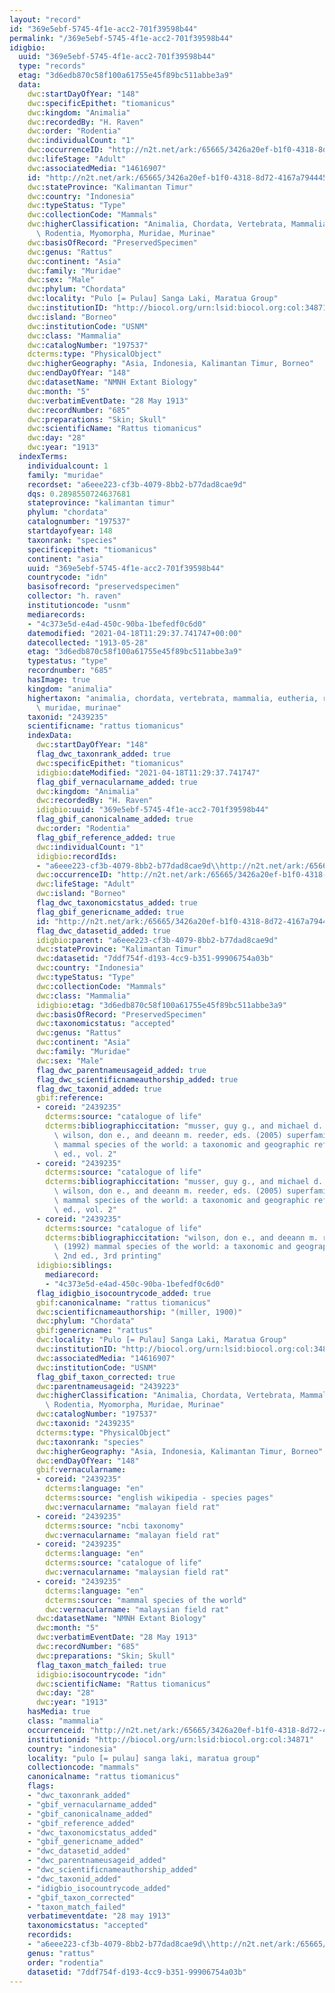 ```yaml
---
layout: "record"
id: "369e5ebf-5745-4f1e-acc2-701f39598b44"
permalink: "/369e5ebf-5745-4f1e-acc2-701f39598b44"
idigbio:
  uuid: "369e5ebf-5745-4f1e-acc2-701f39598b44"
  type: "records"
  etag: "3d6edb870c58f100a61755e45f89bc511abbe3a9"
  data:
    dwc:startDayOfYear: "148"
    dwc:specificEpithet: "tiomanicus"
    dwc:kingdom: "Animalia"
    dwc:recordedBy: "H. Raven"
    dwc:order: "Rodentia"
    dwc:individualCount: "1"
    dwc:occurrenceID: "http://n2t.net/ark:/65665/3426a20ef-b1f0-4318-8d72-4167a7944457"
    dwc:lifeStage: "Adult"
    dwc:associatedMedia: "14616907"
    id: "http://n2t.net/ark:/65665/3426a20ef-b1f0-4318-8d72-4167a7944457"
    dwc:stateProvince: "Kalimantan Timur"
    dwc:country: "Indonesia"
    dwc:typeStatus: "Type"
    dwc:collectionCode: "Mammals"
    dwc:higherClassification: "Animalia, Chordata, Vertebrata, Mammalia, Eutheria,\
      \ Rodentia, Myomorpha, Muridae, Murinae"
    dwc:basisOfRecord: "PreservedSpecimen"
    dwc:genus: "Rattus"
    dwc:continent: "Asia"
    dwc:family: "Muridae"
    dwc:sex: "Male"
    dwc:phylum: "Chordata"
    dwc:locality: "Pulo [= Pulau] Sanga Laki, Maratua Group"
    dwc:institutionID: "http://biocol.org/urn:lsid:biocol.org:col:34871"
    dwc:island: "Borneo"
    dwc:institutionCode: "USNM"
    dwc:class: "Mammalia"
    dwc:catalogNumber: "197537"
    dcterms:type: "PhysicalObject"
    dwc:higherGeography: "Asia, Indonesia, Kalimantan Timur, Borneo"
    dwc:endDayOfYear: "148"
    dwc:datasetName: "NMNH Extant Biology"
    dwc:month: "5"
    dwc:verbatimEventDate: "28 May 1913"
    dwc:recordNumber: "685"
    dwc:preparations: "Skin; Skull"
    dwc:scientificName: "Rattus tiomanicus"
    dwc:day: "28"
    dwc:year: "1913"
  indexTerms:
    individualcount: 1
    family: "muridae"
    recordset: "a6eee223-cf3b-4079-8bb2-b77dad8cae9d"
    dqs: 0.2898550724637681
    stateprovince: "kalimantan timur"
    phylum: "chordata"
    catalognumber: "197537"
    startdayofyear: 148
    taxonrank: "species"
    specificepithet: "tiomanicus"
    continent: "asia"
    uuid: "369e5ebf-5745-4f1e-acc2-701f39598b44"
    countrycode: "idn"
    basisofrecord: "preservedspecimen"
    collector: "h. raven"
    institutioncode: "usnm"
    mediarecords:
    - "4c373e5d-e4ad-450c-90ba-1befedf0c6d0"
    datemodified: "2021-04-18T11:29:37.741747+00:00"
    datecollected: "1913-05-28"
    etag: "3d6edb870c58f100a61755e45f89bc511abbe3a9"
    typestatus: "type"
    recordnumber: "685"
    hasImage: true
    kingdom: "animalia"
    highertaxon: "animalia, chordata, vertebrata, mammalia, eutheria, rodentia, myomorpha,\
      \ muridae, murinae"
    taxonid: "2439235"
    scientificname: "rattus tiomanicus"
    indexData:
      dwc:startDayOfYear: "148"
      flag_dwc_taxonrank_added: true
      dwc:specificEpithet: "tiomanicus"
      idigbio:dateModified: "2021-04-18T11:29:37.741747"
      flag_gbif_vernacularname_added: true
      dwc:kingdom: "Animalia"
      dwc:recordedBy: "H. Raven"
      idigbio:uuid: "369e5ebf-5745-4f1e-acc2-701f39598b44"
      flag_gbif_canonicalname_added: true
      dwc:order: "Rodentia"
      flag_gbif_reference_added: true
      dwc:individualCount: "1"
      idigbio:recordIds:
      - "a6eee223-cf3b-4079-8bb2-b77dad8cae9d\\http://n2t.net/ark:/65665/3426a20ef-b1f0-4318-8d72-4167a7944457"
      dwc:occurrenceID: "http://n2t.net/ark:/65665/3426a20ef-b1f0-4318-8d72-4167a7944457"
      dwc:lifeStage: "Adult"
      dwc:island: "Borneo"
      flag_dwc_taxonomicstatus_added: true
      flag_gbif_genericname_added: true
      id: "http://n2t.net/ark:/65665/3426a20ef-b1f0-4318-8d72-4167a7944457"
      flag_dwc_datasetid_added: true
      idigbio:parent: "a6eee223-cf3b-4079-8bb2-b77dad8cae9d"
      dwc:stateProvince: "Kalimantan Timur"
      dwc:datasetid: "7ddf754f-d193-4cc9-b351-99906754a03b"
      dwc:country: "Indonesia"
      dwc:typeStatus: "Type"
      dwc:collectionCode: "Mammals"
      dwc:class: "Mammalia"
      idigbio:etag: "3d6edb870c58f100a61755e45f89bc511abbe3a9"
      dwc:basisOfRecord: "PreservedSpecimen"
      dwc:taxonomicstatus: "accepted"
      dwc:genus: "Rattus"
      dwc:continent: "Asia"
      dwc:family: "Muridae"
      dwc:sex: "Male"
      flag_dwc_parentnameusageid_added: true
      flag_dwc_scientificnameauthorship_added: true
      flag_dwc_taxonid_added: true
      gbif:reference:
      - coreid: "2439235"
        dcterms:source: "catalogue of life"
        dcterms:bibliographiccitation: "musser, guy g., and michael d. carleton /\
          \ wilson, don e., and deeann m. reeder, eds. (2005) superfamily muroidea:\
          \ mammal species of the world: a taxonomic and geographic reference, 3rd\
          \ ed., vol. 2"
      - coreid: "2439235"
        dcterms:source: "catalogue of life"
        dcterms:bibliographiccitation: "musser, guy g., and michael d. carleton /\
          \ wilson, don e., and deeann m. reeder, eds. (2005) superfamily muroidea:\
          \ mammal species of the world: a taxonomic and geographic reference, 3rd\
          \ ed., vol. 2"
      - coreid: "2439235"
        dcterms:source: "catalogue of life"
        dcterms:bibliographiccitation: "wilson, don e., and deeann m. reeder, eds.\
          \ (1992) mammal species of the world: a taxonomic and geographic reference,\
          \ 2nd ed., 3rd printing"
      idigbio:siblings:
        mediarecord:
        - "4c373e5d-e4ad-450c-90ba-1befedf0c6d0"
      flag_idigbio_isocountrycode_added: true
      gbif:canonicalname: "rattus tiomanicus"
      dwc:scientificnameauthorship: "(miller, 1900)"
      dwc:phylum: "Chordata"
      gbif:genericname: "rattus"
      dwc:locality: "Pulo [= Pulau] Sanga Laki, Maratua Group"
      dwc:institutionID: "http://biocol.org/urn:lsid:biocol.org:col:34871"
      dwc:associatedMedia: "14616907"
      dwc:institutionCode: "USNM"
      flag_gbif_taxon_corrected: true
      dwc:parentnameusageid: "2439223"
      dwc:higherClassification: "Animalia, Chordata, Vertebrata, Mammalia, Eutheria,\
        \ Rodentia, Myomorpha, Muridae, Murinae"
      dwc:catalogNumber: "197537"
      dwc:taxonid: "2439235"
      dcterms:type: "PhysicalObject"
      dwc:taxonrank: "species"
      dwc:higherGeography: "Asia, Indonesia, Kalimantan Timur, Borneo"
      dwc:endDayOfYear: "148"
      gbif:vernacularname:
      - coreid: "2439235"
        dcterms:language: "en"
        dcterms:source: "english wikipedia - species pages"
        dwc:vernacularname: "malayan field rat"
      - coreid: "2439235"
        dcterms:source: "ncbi taxonomy"
        dwc:vernacularname: "malayan field rat"
      - coreid: "2439235"
        dcterms:language: "en"
        dcterms:source: "catalogue of life"
        dwc:vernacularname: "malaysian field rat"
      - coreid: "2439235"
        dcterms:language: "en"
        dcterms:source: "mammal species of the world"
        dwc:vernacularname: "malaysian field rat"
      dwc:datasetName: "NMNH Extant Biology"
      dwc:month: "5"
      dwc:verbatimEventDate: "28 May 1913"
      dwc:recordNumber: "685"
      dwc:preparations: "Skin; Skull"
      flag_taxon_match_failed: true
      idigbio:isocountrycode: "idn"
      dwc:scientificName: "Rattus tiomanicus"
      dwc:day: "28"
      dwc:year: "1913"
    hasMedia: true
    class: "mammalia"
    occurrenceid: "http://n2t.net/ark:/65665/3426a20ef-b1f0-4318-8d72-4167a7944457"
    institutionid: "http://biocol.org/urn:lsid:biocol.org:col:34871"
    country: "indonesia"
    locality: "pulo [= pulau] sanga laki, maratua group"
    collectioncode: "mammals"
    canonicalname: "rattus tiomanicus"
    flags:
    - "dwc_taxonrank_added"
    - "gbif_vernacularname_added"
    - "gbif_canonicalname_added"
    - "gbif_reference_added"
    - "dwc_taxonomicstatus_added"
    - "gbif_genericname_added"
    - "dwc_datasetid_added"
    - "dwc_parentnameusageid_added"
    - "dwc_scientificnameauthorship_added"
    - "dwc_taxonid_added"
    - "idigbio_isocountrycode_added"
    - "gbif_taxon_corrected"
    - "taxon_match_failed"
    verbatimeventdate: "28 may 1913"
    taxonomicstatus: "accepted"
    recordids:
    - "a6eee223-cf3b-4079-8bb2-b77dad8cae9d\\http://n2t.net/ark:/65665/3426a20ef-b1f0-4318-8d72-4167a7944457"
    genus: "rattus"
    order: "rodentia"
    datasetid: "7ddf754f-d193-4cc9-b351-99906754a03b"
---
```

